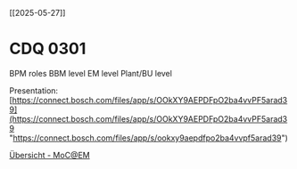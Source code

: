 [[2025-05-27]]

# CDQ 0301
BPM roles
BBM level
EM level
Plant/BU level

Presentation: [https://connect.bosch.com/files/app/s/OOkXY9AEPDFpO2ba4vvPF5arad39](https://connect.bosch.com/files/app/s/OOkXY9AEPDFpO2ba4vvPF5arad39 "https://connect.bosch.com/files/app/s/ookxy9aepdfpo2ba4vvpf5arad39")

[Übersicht - MoC@EM](https://connect.bosch.com/communities/service/html/communitystart?communityUuid=61f17a2b-c446-43af-acdf-c666ec491fbb "https://connect.bosch.com/communities/service/html/communitystart?communityuuid=61f17a2b-c446-43af-acdf-c666ec491fbb")
